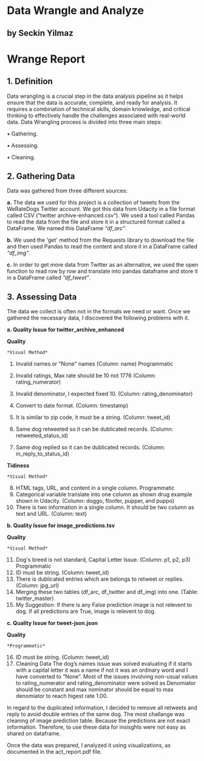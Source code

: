 # Data Wrangle and Analyze 
## by Seckin Yilmaz

# Wrange Report

## 1. **Definition**

Data wrangling is a crucial step in the data analysis pipeline as it helps ensure that the 
data is accurate, complete, and ready for analysis. It requires a combination of technical 
skills, domain knowledge, and critical thinking to effectively handle the challenges 
associated with real-world data. 
Data Wrangling process is divided into three main steps:

• Gathering.

• Assessing. 
 
• Cleaning.

## 2. **Gathering Data**

Data was gathered from three different sources:

**a.** The data we used for this project is a collection of tweets from the WeRateDogs 
Twitter account. We got this data from Udacity in a file format called CSV (“twitter
archive-enhanced.csv”). We used a tool called Pandas to read the data from the file 
and store it in a structured format called a DataFrame. We named this DataFrame 
*“df_arc”*.

**b.** We used the 'get' method from the Requests library to download the file and then 
used Pandas to read the content and store it in a DataFrame called *“df_img”*. 

**c.** In order to get more data from Twitter as an alternative, we used the open function to 
read row by row and translate into pandas dataframe and store it in a DataFrame 
called *“df_tweet”*.

## 3. **Assessing Data**
The data we collect is often not in the formats we need or want. Once we gathered the 
necessary data, I discovered the following problems with it.

**a. Quality Issue for twitter_archive_enhanced**

**Quality** 

    *Visual Method*

1. Invalid names or "None" names (Column: name) 
Programmatic 

2. Invalid ratings, Max rate should be 10 not 1776 (Column: rating_numerator) 

3. Invalid denominator, I expected fixed 10. (Column: rating_denominator) 

4. Convert to date format. (Column: timestamp) 

5. It is similar to zip code, it must be a string. (Column: tweet_id) 

6. Same dog retweeted so it can be dublicated records. (Column: retweeted_status_id) 

7. Same dog replied so it can be dublicated records. (Column: in_reply_to_status_id) 

**Tidiness** 

    *Visual Method*

8. HTML tags, URL, and content in a single column. 
Programmatic 
9. Categorical variable translate into one column as shown drug example shown in 
Udacity. (Column: doggo, floofer, pupper, and puppo) 
10. There is two information in a single column. It should be two column as text and URL. 
(Column: text) 

**b. Quality Issue for image_predictions.tsv**

**Quality**

    *Visual Method*

11. Dog's breed is not standard, Capital Letter Issue. (Column: p1, p2, p3) 
Programmatic 
12. ID must be string. (Column: tweet_id) 
13. There is dublicated entries which are belongs to retweet or replies. (Column: jpg_url) 
14. Merging these two tables (df_arc, df_twitter and df_img) into one. (Table: 
twitter_master) 
15. My Suggestion: If there is any False prediction image is not relevent to dog. If all 
predictions are True, image is relevent to dog. 

**c. Quality Issue for tweet-json.json** 

**Quality**

    *Programmatic* 

16. ID must be string. (Column: tweet_id) 
4. Cleaning Data 
The dog’s names issue was solved evaluating if it starts with a capital letter it was a name 
if not it was an ordinary word and I have converted to “None”. Most of the issues involving 
non-usual values to rating_numerator and rating_denominator were solved as 
Denomiator should be constant and max nominator should be equal to max denomiator 
to reach higest rate 1.00.

In regard to the duplicated information, I decided to remove all retweets and reply to 
avoid double entries of the same dog. 
The most challange was cleaning of image prediction table. Because the predictions are 
not exact information. Therefore, to use these data for insisghts were not easy as shared 
on dataframe.

Once the data was prepared, I analyzed it using visualizations, as documented in the 
act_report.pdf file. 

